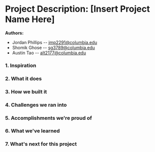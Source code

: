 # Project Description: [Insert Project Name Here]

**Authors:**  
- Jordan Phillips -- jmp2291@columbia.edu  
- Shomik Ghose -- sg3789@columbia.edu  
- Austin Tao -- alt2177@columbia.edu  
<!--
*This is the project description that we will copy/paste into DevPost*
-->

### 1. Inspiration  


### 2. What it does  


### 3. How we built it  


### 4. Challenges we ran into  


### 5. Accomplishments we're proud of  


### 6. What we've learned  


### 7. What's next for this project  